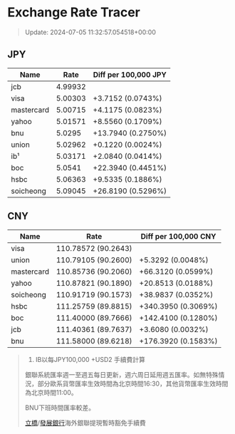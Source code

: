 # Exchange Rate Tracer

> Update: 2024-07-05 11:32:57.054518+00:00

## JPY

| Name       |    Rate | Diff per 100,000 JPY   |
|------------|---------|------------------------|
| jcb        | 4.99932 |                        |
| visa       | 5.00303 | +3.7152 (0.0743%)      |
| mastercard | 5.00715 | +4.1175 (0.0823%)      |
| yahoo      | 5.01571 | +8.5560 (0.1709%)      |
| bnu        | 5.0295  | +13.7940 (0.2750%)     |
| union      | 5.02962 | +0.1220 (0.0024%)      |
| ib¹        | 5.03171 | +2.0840 (0.0414%)      |
| boc        | 5.0541  | +22.3940 (0.4451%)     |
| hsbc       | 5.06363 | +9.5335 (0.1886%)      |
| soicheong  | 5.09045 | +26.8190 (0.5296%)     |

## CNY

| Name       | Rate                | Diff per 100,000 CNY   |
|------------|---------------------|------------------------|
| visa       | 110.78572	(90.2643) |                        |
| union      | 110.79105	(90.2600) | +5.3292 (0.0048%)      |
| mastercard | 110.85736	(90.2060) | +66.3120 (0.0599%)     |
| yahoo      | 110.87821	(90.1890) | +20.8513 (0.0188%)     |
| soicheong  | 110.91719	(90.1573) | +38.9837 (0.0352%)     |
| hsbc       | 111.25759	(89.8815) | +340.3950 (0.3069%)    |
| boc        | 111.40000	(89.7666) | +142.4100 (0.1280%)    |
| jcb        | 111.40361	(89.7637) | +3.6080 (0.0032%)      |
| bnu        | 111.58000	(89.6218) | +176.3920 (0.1583%)    |


> 1. IB以每JPY100,000 +USD2 手續費計算
>
> 銀聯系統匯率週一至週五每日更新，週六周日延用週五匯率。如無特殊情況，部分歐系貨幣匯率生效時間為北京時間16:30，其他貨幣匯率生效時間為北京時間11:00。
>
> BNU下班時間匯率較差。
>
> [立橋](https://www.wlbank.com.mo/uploads/ueditor/file/20181211/1544536513900230.pdf)/[發展銀行](https://www.mdb.com.mo/Service_Charges_20230728.pdf)海外銀聯提現暫時豁免手續費

